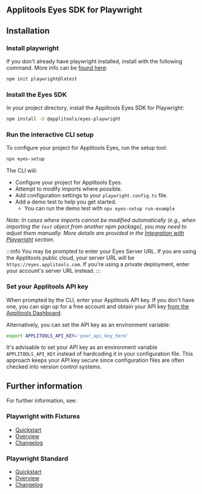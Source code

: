 ## Applitools Eyes SDK for Playwright

## Installation

### Install playwright
If you don't already have playwright installed, install with the following command. More info can be [found here](https://playwright.dev/docs/intro):

```bash
npm init playwright@latest
```

### Install the Eyes SDK

In your project directory, install the Applitools Eyes SDK for Playwright:

```bash
npm install -D @applitools/eyes-playwright
```

### Run the interactive CLI setup

To configure your project for Applitools Eyes, run the setup tool:

```bash
npx eyes-setup
``` 

The CLI will:

- Configure your project for Applitools Eyes.
- Attempt to modify imports where possible.
- Add configuration settings to your `playwright.config.ts` file.
- Add a demo test to help you get started.
    - You can run the demo test with `npx eyes-setup run-example`

_Note: In cases where imports cannot be modified automatically (e.g., when importing the `test` object from another npm package), you may need to adjust them manually. More details are provided in the [Integration with Playwright](https://applitools.com/tutorials/playwright/integration-with-playwright) section._


:::info
You may be prompted to enter your Eyes Server URL. If you are using the Applitools public cloud, your server URL will be `https://eyes.applitools.com`. If you're using a private deployment, enter your account's server URL instead.
:::

### Set your Applitools API key

When prompted by the CLI, enter your Applitools API key. If you don't have one, you can sign up for a free account and obtain your API key [from the Applitools Dashboard](https://applitools.com/tutorials/playwright/applitools-dashboard#accessing-the-applitools-dashboard).

Alternatively, you can set the API key as an environment variable:

```bash
export APPLITOOLS_API_KEY='your_api_key_here'
```

It's advisable to set your API key as an environment variable `APPLITOOLS_API_KEY` instead of hardcoding it in your configuration file. This approach keeps your API key secure since configuration files are often checked into version control systems.


## Further information

For further information, see:

### Playwright with Fixtures

* [Quickstart](https://applitools.com/tutorials/playwright)
* [Overview](https://applitools.com/tutorials/playwright/api/overview)
* [Changelog](https://applitools.com/tutorials/playwright/api/changelog)

### Playwright Standard

* [Quickstart](https://applitools.com/tutorials/sdks/playwright-ts-standard/quickstart)
* [Overview](https://applitools.com/tutorials/sdks/playwright-ts-standard)
* [Changelog](https://applitools.com/tutorials/sdks/playwright-ts-standard/changelog)	